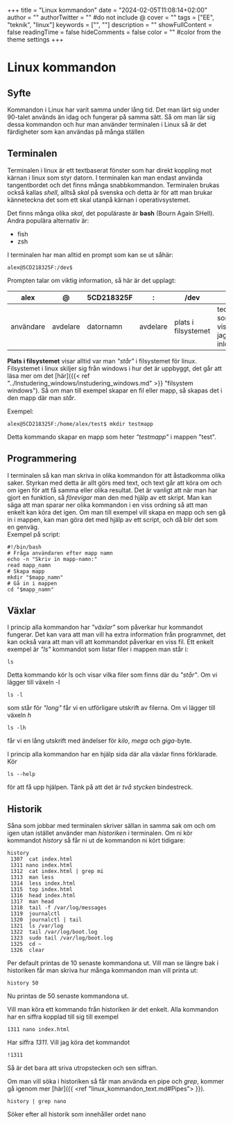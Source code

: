 +++
title = "Linux kommandon"
date = "2024-02-05T11:08:14+02:00"
author = ""
authorTwitter = "" #do not include @
cover = ""
tags = ["EE", "teknik", "linux"]
keywords = ["", ""]
description = ""
showFullContent = false
readingTime = false
hideComments = false
color = "" #color from the theme settings
+++

# Linux kommandon

## Syfte

Kommandon i Linux har varit samma under lång tid. Det man lärt sig under 90-talet används än idag och fungerar på samma sätt. Så om man lär sig dessa kommandon och hur man använder terminalen i Linux så är det färdigheter som kan användas på många ställen

## Terminalen

Terminalen i linux är ett textbaserat fönster som har direkt koppling mot kärnan i linux som styr datorn. I terminalen kan man endast använda tangentbordet och det finns många snabbkommandon. Terminalen brukas också kallas *shell*, alltså *skal* på svenska och detta är för att man brukar känneteckna det som ett skal utanpå kärnan i operativsystemet.

Det finns många olika *skal*, det populäraste är **bash** (Bourn Again SHell). Andra populära alternativ är:

- fish
- zsh

I terminalen har man alltid en prompt som kan se ut såhär:

    alex@5CD218325F:/dev$

Prompten talar om viktig information, så här är det upplagt:

| alex | @ | 5CD218325F | : | /dev | $ |
| ---- |---- |---- |---- |---- |---- |
| användare | avdelare | datornamn | avdelare | plats i filsystemet | tecken som visar att jag är inloggad |

**Plats i filsystemet** visar alltid var man *"står"* i filsystemet för linux. Filsystemet i linux skiljer sig från windows i hur det är uppbyggt, det går att läsa mer om det [här]({{< ref "../Instudering_windows/instudering_windows.md" >}} "filsystem windows"). Så om man till exempel skapar en fil eller mapp, så skapas det i den mapp där man *står*.

Exempel:


    alex@5CD218325F:/home/alex/test$ mkdir testmapp

Detta kommando skapar en mapp som heter *"testmapp"* i mappen "test".





## Programmering

I terminalen så kan man skriva in olika kommandon för att åstadkomma olika saker. Styrkan med detta är allt görs med text, och text går att köra om och om igen för att få samma eller olika resultat. Det är vanligt att när man har gjort en funktion, så *förevigar* man den med hjälp av ett skript. Man kan säga att man sparar ner olika kommandon i en viss ordning så att man enkelt kan köra det igen. Om man till exempel vill skapa en mapp och sen gå in i mappen, kan man göra det med hjälp av ett script, och då blir det som en genväg. 
<br>Exempel på script:

    #!/bin/bash
    # Fråga användaren efter mapp namn
    echo -n "Skriv in mapp-namn:"
    read mapp_namn
    # Skapa mapp
    mkdir "$mapp_namn"
    # Gå in i mappen
    cd "$mapp_namn"

## Växlar

I princip alla kommandon har *"växlar"* som påverkar hur kommandot fungerar. Det kan vara att man vill ha extra information från programmet, det kan också vara att man vill att kommandot påverkar en viss fil. Ett enkelt exempel är *"ls"* kommandot som listar filer i mappen man står i:

    ls

Detta kommando kör ls och visar vilka filer som finns där du *"står"*. Om vi lägger till växeln -l 

    ls -l

som står för *"long"* får vi en utförligare utskrift av filerna. Om vi lägger till växeln *h*

    ls -lh

får vi en lång utskrift med ändelser för *kilo*, *mega* och *giga*-byte.

I princip alla kommandon har en hjälp sida där alla växlar finns förklarade. Kör 

    ls --help

för att få upp hjälpen. Tänk på att det är *två stycken* bindestreck.

## Historik

Såna som jobbar med terminalen skriver sällan in samma sak om och om igen utan istället använder man *historiken* i terminalen. Om ni kör kommandot *history* så får ni ut de kommandon ni kört tidigare:

    history 
     1307  cat index.html
     1311 nano index.html
     1312  cat index.html | grep mi
     1313  man less
     1314  less index.html
     1315  top index.html
     1316  head index.html
     1317  man head
     1318  tail -f /var/log/messages
     1319  journalctl
     1320  journalctl | tail
     1321  ls /var/log
     1322  tail /var/log/boot.log
     1323  sudo tail /var/log/boot.log
     1325  cd ~
     1326  clear
     
Per default printas de 10 senaste kommandona ut. Vill man se längre bak i historiken får man skriva hur många kommandon man vill printa ut:

    history 50

Nu printas de 50 senaste kommandona ut.

Vill man köra ett kommando från historiken är det enkelt. Alla kommandon har en siffra kopplad till sig till exempel 

    1311 nano index.html
    
Har siffra *1311*. Vill jag köra det kommandot 

    !1311
    
Så är det bara att sriva utropstecken och sen siffran.

Om man vill söka i historiken så får man använda en pipe och *grep*, kommer gå igenom mer [här]({{ <ref "linux_kommandon_text.md#Pipes"> }}).

    history | grep nano

Söker efter all historik som innehåller ordet nano
